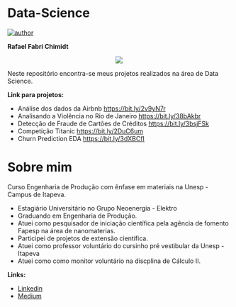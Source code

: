 # Data-Science

[![author](https://img.shields.io/badge/author-RafaelFabri-red.svg)](https://www.linkedin.com/in/rafael-fabri-chimidt/) 


**Rafael Fabri Chimidt**
<p align="center">
<img src = "https://user-images.githubusercontent.com/59238686/72443532-2b06be00-378d-11ea-8b54-3d6f748044da.jpg"
     </p>

Neste repositório encontra-se meus projetos realizados na área de Data Science.

**Link para projetos:**

* Análise dos dados da Airbnb https://bit.ly/2v9yN7r
* Analisando a Violência no Rio de Janeiro https://bit.ly/38bAkbr
* Detecção de Fraude de Cartões de Créditos https://bit.ly/3bsjFSk
* Competição Titanic https://bit.ly/2DuC6um
* Churn Prediction EDA https://bit.ly/3dXBCfI

# Sobre mim
Curso Engenharia de Produção com ênfase em materiais na Unesp - Campus de Itapeva.

* Estagiário Universitário no Grupo Neoenergia - Elektro
* Graduando em Engenharia de Produção.
* Atuei como pesquisador de iniciação científica pela agência de fomento Fapesp na área de nanomaterias. 
* Participei de projetos de extensão científica.
* Atuei como professor voluntário do cursinho pré vestibular da Unesp - Itapeva
* Atuei como como monitor voluntário na discplina de Cálculo II.

**Links:** 

* [Linkedin](https://www.linkedin.com/in/rafael-fabri-chimidt/)
* [Medium](https://medium.com/@rafael.fabri.chimidt)
